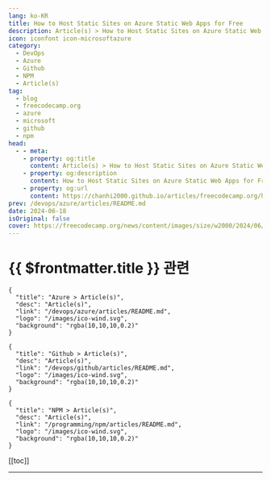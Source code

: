```yaml
---
lang: ko-KR
title: How to Host Static Sites on Azure Static Web Apps for Free
description: Article(s) > How to Host Static Sites on Azure Static Web Apps for Free
icon: iconfont icon-microsoftazure
category: 
  - DevOps
  - Azure
  - Github
  - NPM
  - Article(s)
tag: 
  - blog
  - freecodecamp.org
  - azure
  - microsoft
  - github
  - npm
head:
  - - meta:
    - property: og:title
      content: Article(s) > How to Host Static Sites on Azure Static Web Apps for Free
    - property: og:description
      content: How to Host Static Sites on Azure Static Web Apps for Free
    - property: og:url
      content: https://chanhi2000.github.io/articles/freecodecamp.org/how-to-host-static-sites-on-azure-static-web-apps.html
prev: /devops/azure/articles/README.md
date: 2024-06-18
isOriginal: false
cover: https://freecodecamp.org/news/content/images/size/w2000/2024/06/host_static_sites_swa_azure.png
---
```


# {{ $frontmatter.title }} 관련

```component VPCard
{
  "title": "Azure > Article(s)",
  "desc": "Article(s)",
  "link": "/devops/azure/articles/README.md",
  "logo": "/images/ico-wind.svg",
  "background": "rgba(10,10,10,0.2)"
}
```

```component VPCard
{
  "title": "Github > Article(s)",
  "desc": "Article(s)",
  "link": "/devops/github/articles/README.md",
  "logo": "/images/ico-wind.svg",
  "background": "rgba(10,10,10,0.2)"
}
```

```component VPCard
{
  "title": "NPM > Article(s)",
  "desc": "Article(s)",
  "link": "/programming/npm/articles/README.md",
  "logo": "/images/ico-wind.svg",
  "background": "rgba(10,10,10,0.2)"
}
```

[[toc]]

---

<SiteInfo
  name="How to Host Static Sites on Azure Static Web Apps for Free"
  desc="In this article, I will show you how you can host your React/Next.js app or any static web app on Azure Static Web Apps.  I will be showing you both ways of doing it – through the GUI and with the CLI. I assume you already have built a..."
  url="https://freecodecamp.org/news/how-to-host-static-sites-on-azure-static-web-apps/"
  logo="https://cdn.freecodecamp.org/universal/favicons/favicon.ico"
  preview="https://freecodecamp.org/news/content/images/size/w2000/2024/06/host_static_sites_swa_azure.png"/>

<!-- TODO: 작성 -->

